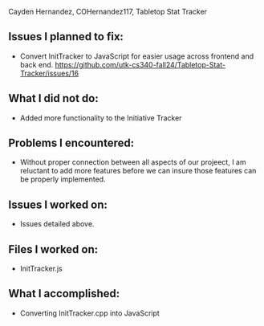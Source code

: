 Cayden Hernandez, COHernandez117, Tabletop Stat Tracker

## Issues I planned to fix:
- Convert InitTracker to JavaScript for easier usage across frontend and back end. https://github.com/utk-cs340-fall24/Tabletop-Stat-Tracker/issues/16

## What I did not do:
- Added more functionality to the Initiative Tracker

## Problems I encountered:
-  Without proper connection between all aspects of our projeect, I am reluctant to add more features before we can insure those features can be properly implemented.

## Issues I worked on:
- Issues detailed above.

## Files I worked on:
- InitTracker.js

## What I accomplished:
- Converting InitTracker.cpp into JavaScript
